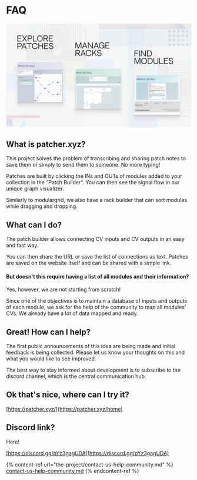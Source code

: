 # FAQ

![](.gitbook/assets/patcher_promo_4.png)

## What is patcher.xyz?

This project solves the problem of transcribing and sharing patch notes to save them or simply to send them to someone. No more typing!

Patches are built by clicking the INs and OUTs of modules added to your collection in the "Patch Builder". You can then see the signal flow in our unique graph visualizer.

Similarly to modulargrid, we also have a rack builder that can sort modules while dragging and dropping.

## What can I do?

The patch builder allows connecting CV inputs and CV outputs in an easy and fast way.

You can then share the URL or save the list of connections as text. Patches are saved on the website itself and can be shared with a simple link.

#### But doesn't this require having a list of all modules and their information?

Yes, however, we are not starting from scratch!

Since one of the objectives is to maintain a database of inputs and outputs of each module, we ask for the help of the community to map all modules' CVs. We already have a lot of data mapped and ready.

## Great! How can I help?

The first public announcements of this idea are being made and initial feedback is being collected. Please let us know your thoughts on this and what you would like to see improved.

The best way to stay informed about development is to subscribe to the discord channel, which is the central communication hub.

## Ok that's nice, where can I try it?

[https://patcher.xyz/](https://patcher.xyz/home)

## Discord link?

Here!

[https://discord.gg/pYz3gagUDA](https://discord.gg/pYz3gagUDA)

{% content-ref url="the-project/contact-us-help-community.md" %}
[contact-us-help-community.md](the-project/contact-us-help-community.md)
{% endcontent-ref %}
